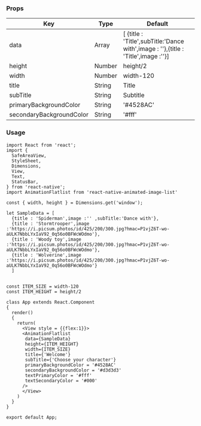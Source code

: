 ### Props

| Key                      | Type   | Default                                                                           |
| ------------------------ | ------ | --------------------------------------------------------------------------------- |
| data                     | Array  | [ {title : 'Title',subTitle:'Dance with',image : ''},{title : 'Title',image :''}] |
| height                   | Number | height/2                                                                          |
| width                    | Number | width-120                                                                         |
| title                    | String | Title                                                                             |
| subTitle                 | String | Subtitle                                                                          |
| primaryBackgroundColor   | String | '#4528AC'                                                                         |
| secondaryBackgroundColor | String | '#fff'                                                                            |

### Usage

```
import React from 'react';
import {
  SafeAreaView,
  StyleSheet,
  Dimensions,
  View,
  Text,
  StatusBar,
} from 'react-native';
import AnimationFlatlist from 'react-native-animated-image-list'

const { width, height } = Dimensions.get('window');

let SampleData = [
  {title : 'Spiderman',image :'' ,subTitle:'Dance with'},
  {title : 'Stormtrooper',image :'https://i.picsum.photos/id/425/200/300.jpg?hmac=P1vjZ6T-wo-aULK7NbbLYxIaV92_0q56o0BFWcWOdmo'},
  {title : 'Woody toy',image :'https://i.picsum.photos/id/425/200/300.jpg?hmac=P1vjZ6T-wo-aULK7NbbLYxIaV92_0q56o0BFWcWOdmo'},
  {title : 'Wolverine',image :'https://i.picsum.photos/id/425/200/300.jpg?hmac=P1vjZ6T-wo-aULK7NbbLYxIaV92_0q56o0BFWcWOdmo'}
  ]


const ITEM_SIZE = width-120
const ITEM_HEIGHT = height/2

class App extends React.Component
{
  render()
  {
    return(
      <View style = {{flex:1}}>
      <AnimationFlatlist
       data={SampleData}
       height={ITEM_HEIGHT}
       width={ITEM_SIZE}
       title={'Welcome'}
       subTitle={'Choose your character'}
       primaryBackgroundColor = '#4528AC'
       secondaryBackgroundColor = '#d3d3d3'
       textPrimaryColor = '#fff'
       textSecondaryColor = '#000'
      />
      </View>
    )
  }
}

export default App;
```
